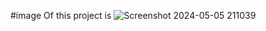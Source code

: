 #image Of this project is
![Screenshot 2024-05-05 211039](https://github.com/HarshHadiya04/ChatSphere/assets/165555298/4957854b-1a2b-4e28-8211-58fd12efd14e)
